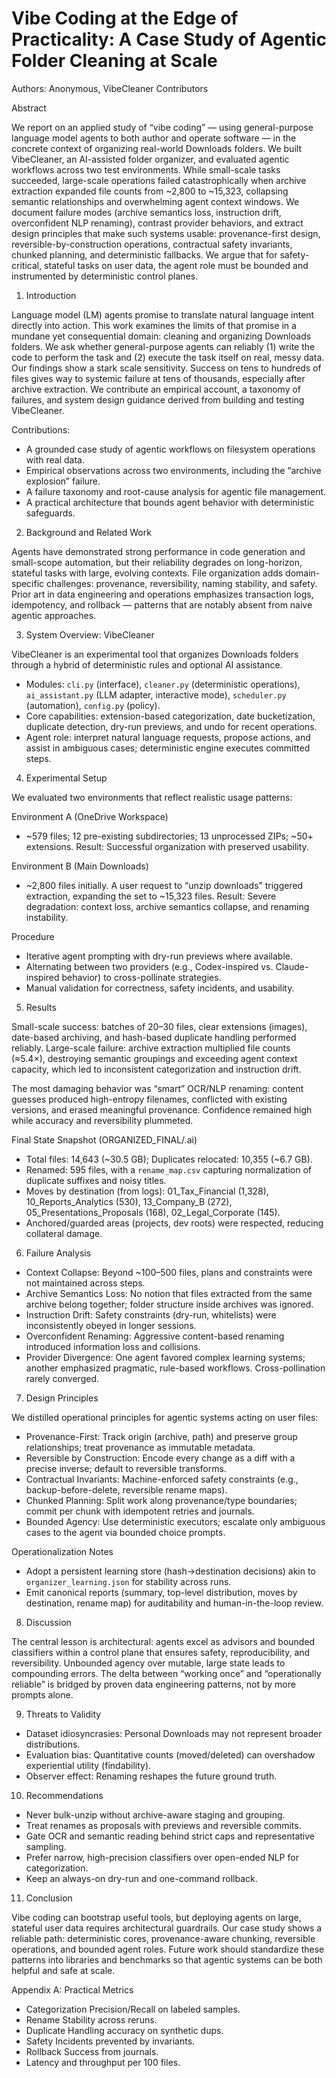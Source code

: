 # Vibe Coding at the Edge of Practicality: A Case Study of Agentic Folder Cleaning at Scale

Authors: Anonymous, VibeCleaner Contributors

Abstract

We report on an applied study of “vibe coding” — using general-purpose language model agents to both author and operate software — in the concrete context of organizing real-world Downloads folders. We built VibeCleaner, an AI-assisted folder organizer, and evaluated agentic workflows across two test environments. While small-scale tasks succeeded, large-scale operations failed catastrophically when archive extraction expanded file counts from ~2,800 to ~15,323, collapsing semantic relationships and overwhelming agent context windows. We document failure modes (archive semantics loss, instruction drift, overconfident NLP renaming), contrast provider behaviors, and extract design principles that make such systems usable: provenance-first design, reversible-by-construction operations, contractual safety invariants, chunked planning, and deterministic fallbacks. We argue that for safety-critical, stateful tasks on user data, the agent role must be bounded and instrumented by deterministic control planes.

1. Introduction

Language model (LM) agents promise to translate natural language intent directly into action. This work examines the limits of that promise in a mundane yet consequential domain: cleaning and organizing Downloads folders. We ask whether general-purpose agents can reliably (1) write the code to perform the task and (2) execute the task itself on real, messy data. Our findings show a stark scale sensitivity. Success on tens to hundreds of files gives way to systemic failure at tens of thousands, especially after archive extraction. We contribute an empirical account, a taxonomy of failures, and system design guidance derived from building and testing VibeCleaner.

Contributions:

- A grounded case study of agentic workflows on filesystem operations with real data.
- Empirical observations across two environments, including the “archive explosion” failure.
- A failure taxonomy and root-cause analysis for agentic file management.
- A practical architecture that bounds agent behavior with deterministic safeguards.

2. Background and Related Work

Agents have demonstrated strong performance in code generation and small-scope automation, but their reliability degrades on long-horizon, stateful tasks with large, evolving contexts. File organization adds domain-specific challenges: provenance, reversibility, naming stability, and safety. Prior art in data engineering and operations emphasizes transaction logs, idempotency, and rollback — patterns that are notably absent from naive agentic approaches.

3. System Overview: VibeCleaner

VibeCleaner is an experimental tool that organizes Downloads folders through a hybrid of deterministic rules and optional AI assistance.

- Modules: `cli.py` (interface), `cleaner.py` (deterministic operations), `ai_assistant.py` (LLM adapter, interactive mode), `scheduler.py` (automation), `config.py` (policy).
- Core capabilities: extension-based categorization, date bucketization, duplicate detection, dry-run previews, and undo for recent operations.
- Agent role: interpret natural language requests, propose actions, and assist in ambiguous cases; deterministic engine executes committed steps.

4. Experimental Setup

We evaluated two environments that reflect realistic usage patterns:

Environment A (OneDrive Workspace)
- ~579 files; 12 pre-existing subdirectories; 13 unprocessed ZIPs; ~50+ extensions. Result: Successful organization with preserved usability.

Environment B (Main Downloads)
- ~2,800 files initially. A user request to “unzip downloads” triggered extraction, expanding the set to ~15,323 files. Result: Severe degradation: context loss, archive semantics collapse, and renaming instability.

Procedure
- Iterative agent prompting with dry-run previews where available.
- Alternating between two providers (e.g., Codex-inspired vs. Claude-inspired behavior) to cross-pollinate strategies.
- Manual validation for correctness, safety incidents, and usability.

5. Results

Small-scale success: batches of 20–30 files, clear extensions (images), date-based archiving, and hash-based duplicate handling performed reliably. Large-scale failure: archive extraction multiplied file counts (≈5.4×), destroying semantic groupings and exceeding agent context capacity, which led to inconsistent categorization and instruction drift.

The most damaging behavior was “smart” OCR/NLP renaming: content guesses produced high-entropy filenames, conflicted with existing versions, and erased meaningful provenance. Confidence remained high while accuracy and reversibility plummeted.

Final State Snapshot (ORGANIZED_FINAL/.ai)
- Total files: 14,643 (~30.5 GB); Duplicates relocated: 10,355 (~6.7 GB).
- Renamed: 595 files, with a `rename_map.csv` capturing normalization of duplicate suffixes and noisy titles.
- Moves by destination (from logs): 01_Tax_Financial (1,328), 10_Reports_Analytics (530), 13_Company_B (272), 05_Presentations_Proposals (168), 02_Legal_Corporate (145).
- Anchored/guarded areas (projects, dev roots) were respected, reducing collateral damage.

6. Failure Analysis

- Context Collapse: Beyond ~100–500 files, plans and constraints were not maintained across steps.
- Archive Semantics Loss: No notion that files extracted from the same archive belong together; folder structure inside archives was ignored.
- Instruction Drift: Safety constraints (dry-run, whitelists) were inconsistently obeyed in longer sessions.
- Overconfident Renaming: Aggressive content-based renaming introduced information loss and collisions.
- Provider Divergence: One agent favored complex learning systems; another emphasized pragmatic, rule-based workflows. Cross-pollination rarely converged.

7. Design Principles

We distilled operational principles for agentic systems acting on user files:

- Provenance-First: Track origin (archive, path) and preserve group relationships; treat provenance as immutable metadata.
- Reversible by Construction: Encode every change as a diff with a precise inverse; default to reversible transforms.
- Contractual Invariants: Machine-enforced safety constraints (e.g., backup-before-delete, reversible rename maps).
- Chunked Planning: Split work along provenance/type boundaries; commit per chunk with idempotent retries and journals.
- Bounded Agency: Use deterministic executors; escalate only ambiguous cases to the agent via bounded choice prompts.

Operationalization Notes
- Adopt a persistent learning store (hash→destination decisions) akin to `organizer_learning.json` for stability across runs.
- Emit canonical reports (summary, top-level distribution, moves by destination, rename map) for auditability and human-in-the-loop review.

8. Discussion

The central lesson is architectural: agents excel as advisors and bounded classifiers within a control plane that ensures safety, reproducibility, and reversibility. Unbounded agency over mutable, large state leads to compounding errors. The delta between “working once” and “operationally reliable” is bridged by proven data engineering patterns, not by more prompts alone.

9. Threats to Validity

- Dataset idiosyncrasies: Personal Downloads may not represent broader distributions.
- Evaluation bias: Quantitative counts (moved/deleted) can overshadow experiential utility (findability).
- Observer effect: Renaming reshapes the future ground truth.

10. Recommendations

- Never bulk-unzip without archive-aware staging and grouping.
- Treat renames as proposals with previews and reversible commits.
- Gate OCR and semantic reading behind strict caps and representative sampling.
- Prefer narrow, high-precision classifiers over open-ended NLP for categorization.
- Keep an always-on dry-run and one-command rollback.

11. Conclusion

Vibe coding can bootstrap useful tools, but deploying agents on large, stateful user data requires architectural guardrails. Our case study shows a reliable path: deterministic cores, provenance-aware chunking, reversible operations, and bounded agent roles. Future work should standardize these patterns into libraries and benchmarks so that agentic systems can be both helpful and safe at scale.

Appendix A: Practical Metrics

- Categorization Precision/Recall on labeled samples.
- Rename Stability across reruns.
- Duplicate Handling accuracy on synthetic dups.
- Safety Incidents prevented by invariants.
- Rollback Success from journals.
- Latency and throughput per 100 files.
